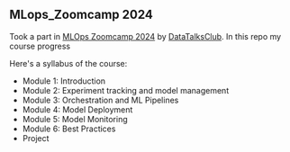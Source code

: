 ## MLops_Zoomcamp 2024
Took a part in [MLOps Zoomcamp 2024](https://github.com/DataTalksClub/mlops-zoomcamp/tree/main) by [DataTalksClub](https://github.com/DataTalksClub). In this repo my course progress 

Here's a syllabus of the course:
- Module 1: Introduction
- Module 2: Experiment tracking and model management
- Module 3: Orchestration and ML Pipelines
- Module 4: Model Deployment
- Module 5: Model Monitoring
- Module 6: Best Practices
- Project
